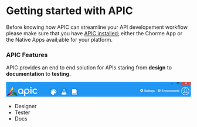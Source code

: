 # Getting started with APIC

Before knowing how APIC can streamline your API developement workflow please make sure that you have [APIC installed](/installing-apic.md); either the Chorme App or the Native Apps avail;able for your platform.

### APIC Features

APIC provides an end to end solution for APIs staring from **design** to **documentation** to **testing.**

![](/assets/apic-navbar.PNG)

* Designer
* Tester
* Docs

